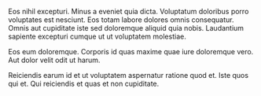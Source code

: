 Eos nihil excepturi. Minus a eveniet quia dicta. Voluptatum doloribus porro voluptates est nesciunt. Eos totam labore dolores omnis consequatur. Omnis aut cupiditate iste sed doloremque aliquid quia nobis. Laudantium sapiente excepturi cumque ut ut voluptatem molestiae.
 Eos eum doloremque. Corporis id quas maxime quae iure doloremque vero. Aut dolor velit odit ut harum.
 Reiciendis earum id et ut voluptatem aspernatur ratione quod et. Iste quos qui et. Qui reiciendis et quas et non cupiditate.